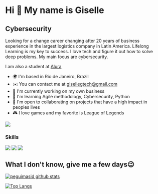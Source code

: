 Hi 👋 My name is Giselle
==========================

Cybersecurity
-----------------------------

Looking for a change career changing after 20 years of business experience in the largest logistics company in Latin America. Lifelong Learning is my key to success. I love tech and figure it out how to solve deep problems. My main focus are cybersecurity.

I am also a student at [Alura](https://www.alura.com.br/)

* 🌍  I'm based in Rio de Janeiro, Brazil
* ✉️  You can contact me at [gisellegtech@gmail.com](mailto:gisellegtech@gmail.com)
* 🚀  I'm currently working on my own business
* 🧠  I'm learning Agile methodology, Cybersecurity, Python
* 🤝  I'm open to collaborating on projects that have a high impact in peoples lives
* 🎮  I love games and my favorite is League of Legends

<a href="https://www.github.com/1giselle" target="_blank" rel="noreferrer"><img
src="https://img.shields.io/github/followers/peguimasid?logo=github&style=for-the-badge&color=3382ed&labelColor=171717" /></a>

### Skills

<img src="https://img.shields.io/badge/Python-3776AB?&style=for-the-badge&logo=python&logoColor=white"/>
<img src="https://img.shields.io/badge/PowerBI-F2C811?style=for-the-badge&logo=Power%20BI&logoColor=white"/>
<img src="https://img.shields.io/badge/.NET-512BD4?style=for-the-badge&logo=dotnet&logoColor=white"/>
<img scr="https://img.shields.io/badge/c%23-%23239120.svg?style=for-the-badge&logo=c-sharp&logoColor=white"/>
  

 ## What I don't know, give me a few days😉 

[![peguimasid github stats](https://github-readme-stats.vercel.app/api?username=1giselle&show_icons=true&title_color=fff&icon_color=7159c1&text_color=f8f8f2&bg_color=171c24&count_private=true)](https://github.com/1giselle)

[![Top Langs](https://github-readme-stats.vercel.app/api/top-langs/?username=1giselle&layout=compact&title_color=fff&text_color=f8f8f2&hide=java&bg_color=171c24)](https://github.com/1giselle)
